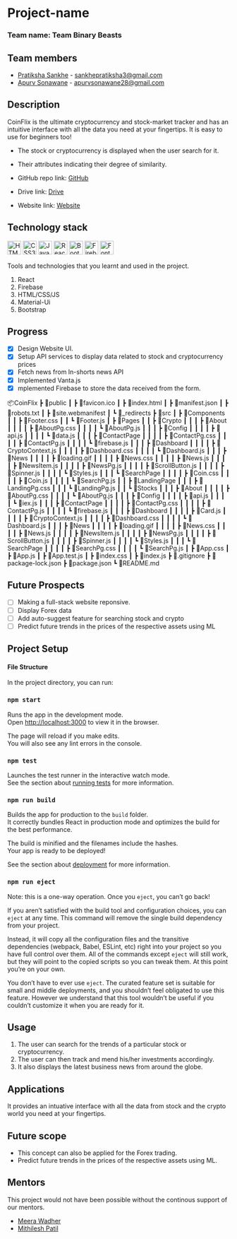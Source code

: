 # Project-name

### Team name: Team Binary Beasts

## Team members

* [Pratiksha Sankhe](https://github.com/psankhe28) - sankhepratiksha3@gmail.com
* [Apurv Sonawane](https://github.com/Apurv428) - apurvsonawane28@gmail.com


## Description
<!-- Add your project description here. Your project description should cover how your website/app works. That way you can convey what your project is without the need for anyone to view the code. A more detailed readme in your project repository is encouraged, which can include build and use instructions etc.

* Use bullet points for any feature descriptions you may want to add


Don't forget to replace the link here with your own Github repository link.

Along with this, add the link of the drive folder that contains the app APK/Screenshots/Screen Recordings. If you have hosted your project on the web, add that link as well. -->
CoinFlix is the ultimate cryptocurrency and stock-market tracker and has an intuitive interface with all the data you need at your fingertips. It is easy to use for beginners too!

* The stock or cryptocurrency is displayed when the user search for it.
* Their attributes indicating their degree of similarity.


* GitHub repo link: [GitHub](https://github.com/Apurv428/CoinFlix)
* Drive link: [Drive](https://drive.google.com/drive/folders/1ZmfBMEtB4kXJ2Nkdq5H-4-CCTHRwF7iU?usp=sharing)
* Website link: [Website](https://coinflix.vercel.app/)

## Technology stack
<a href="https://www.w3.org/TR/html5/" title="HTML5"><img src="https://github.com/get-icon/geticon/raw/master/icons/html-5.svg" alt="HTML5" width="31px" height="31px"></a>
<a href="https://www.w3.org/TR/CSS/" title="CSS3"><img src="https://github.com/get-icon/geticon/raw/master/icons/css-3.svg" alt="CSS3" width="31px" height="31px"></a>
<a href="https://developer.mozilla.org/en-US/docs/Web/JavaScript" title="JavaScript"><img src="https://github.com/get-icon/geticon/raw/master/icons/javascript.svg" alt="JavaScript" width="31px" height="31px"></a>
<a href="https://reactjs.org/" title="React"><img src="https://github.com/get-icon/geticon/raw/master/icons/react.svg" alt="React" width="31px" height="31px"></a>
<a href="https://getbootstrap.com/" title="Bootstrap"><img src="https://github.com/get-icon/geticon/blob/master/icons/bootstrap.svg" alt="Bootstrap" width="31px" height="31px"></a>
<a href="https://firebase.google.com/" title="Firebase"><img src="https://github.com/get-icon/geticon/blob/master/icons/firebase.svg" alt="Firebase" width="31px" height="31px"></a>
<a href="Fontawesome" title="Firebase"><img src="https://github.com/get-icon/geticon/blob/master/icons/font-awesome.svg" alt="Fontawesome" width="31px" height="31px"></a>


Tools and technologies that you learnt and used in the project.

1. React
2. Firebase
3. HTML/CSS/JS
4. Material-Ui
5. Bootstrap


## Progress

- [x] Design Website UI.
- [x] Setup API services to display data related to stock and cryptocurrency prices 
- [x] Fetch news from In-shorts news API
- [x] Implemented Vanta.js
- [x] mplemented Firebase to store the data received from the form.

<!-- List down all the tasks/features for your project and cross out the ones which are completed. -->
📦CoinFlix
 ┣ 📂public
 ┃ ┣ 📜favicon.ico
 ┃ ┣ 📜index.html
 ┃ ┣ 📜manifest.json
 ┃ ┣ 📜robots.txt
 ┃ ┣ 📜site.webmanifest
 ┃ ┗ 📜_redirects
 ┣ 📂src
 ┃ ┣ 📂Components
 ┃ ┃ ┣ 📜Footer.css
 ┃ ┃ ┗ 📜Footer.js
 ┃ ┣ 📂Pages
 ┃ ┃ ┣ 📂Crypto
 ┃ ┃ ┃ ┣ 📂About
 ┃ ┃ ┃ ┃ ┣ 📜AboutPg.css
 ┃ ┃ ┃ ┃ ┗ 📜AboutPg.js
 ┃ ┃ ┃ ┣ 📂Config
 ┃ ┃ ┃ ┃ ┣ 📜api.js
 ┃ ┃ ┃ ┃ ┗ 📜data.js
 ┃ ┃ ┃ ┣ 📂ContactPage
 ┃ ┃ ┃ ┃ ┣ 📜ContactPg.css
 ┃ ┃ ┃ ┃ ┣ 📜ContactPg.js
 ┃ ┃ ┃ ┃ ┗ 📜firebase.js
 ┃ ┃ ┃ ┣ 📂Dashboard
 ┃ ┃ ┃ ┃ ┣ 📜CryptoContext.js
 ┃ ┃ ┃ ┃ ┣ 📜Dashboard.css
 ┃ ┃ ┃ ┃ ┗ 📜Dashboard.js
 ┃ ┃ ┃ ┣ 📂News
 ┃ ┃ ┃ ┃ ┣ 📜loading.gif
 ┃ ┃ ┃ ┃ ┣ 📜News.css
 ┃ ┃ ┃ ┃ ┣ 📜News.js
 ┃ ┃ ┃ ┃ ┣ 📜NewsItem.js
 ┃ ┃ ┃ ┃ ┣ 📜NewsPg.js
 ┃ ┃ ┃ ┃ ┣ 📜ScrollButton.js
 ┃ ┃ ┃ ┃ ┣ 📜Spinner.js
 ┃ ┃ ┃ ┃ ┗ 📜Styles.js
 ┃ ┃ ┃ ┗ 📂SearchPage
 ┃ ┃ ┃ ┃ ┣ 📜Coin.css
 ┃ ┃ ┃ ┃ ┣ 📜Coin.js
 ┃ ┃ ┃ ┃ ┗ 📜SearchPg.js
 ┃ ┃ ┣ 📂LandingPage
 ┃ ┃ ┃ ┣ 📜LandingPg.css
 ┃ ┃ ┃ ┗ 📜LandingPg.js
 ┃ ┃ ┗ 📂Stocks
 ┃ ┃ ┃ ┣ 📂About
 ┃ ┃ ┃ ┃ ┣ 📜AboutPg.css
 ┃ ┃ ┃ ┃ ┗ 📜AboutPg.js
 ┃ ┃ ┃ ┣ 📂Config
 ┃ ┃ ┃ ┃ ┣ 📜api.js
 ┃ ┃ ┃ ┃ ┗ 📜iex.js
 ┃ ┃ ┃ ┣ 📂ContactPage
 ┃ ┃ ┃ ┃ ┣ 📜ContactPg.css
 ┃ ┃ ┃ ┃ ┣ 📜ContactPg.js
 ┃ ┃ ┃ ┃ ┗ 📜firebase.js
 ┃ ┃ ┃ ┣ 📂Dashboard
 ┃ ┃ ┃ ┃ ┣ 📜Card.js
 ┃ ┃ ┃ ┃ ┣ 📜CryptoContext.js
 ┃ ┃ ┃ ┃ ┣ 📜Dashboard.css
 ┃ ┃ ┃ ┃ ┗ 📜Dashboard.js
 ┃ ┃ ┃ ┣ 📂News
 ┃ ┃ ┃ ┃ ┣ 📜loading.gif
 ┃ ┃ ┃ ┃ ┣ 📜News.css
 ┃ ┃ ┃ ┃ ┣ 📜News.js
 ┃ ┃ ┃ ┃ ┣ 📜NewsItem.js
 ┃ ┃ ┃ ┃ ┣ 📜NewsPg.js
 ┃ ┃ ┃ ┃ ┣ 📜ScrollButton.js
 ┃ ┃ ┃ ┃ ┣ 📜Spinner.js
 ┃ ┃ ┃ ┃ ┗ 📜Styles.js
 ┃ ┃ ┃ ┗ 📂SearchPage
 ┃ ┃ ┃ ┃ ┣ 📜SearchPg.css
 ┃ ┃ ┃ ┃ ┗ 📜SearchPg.js
 ┃ ┣ 📜App.css
 ┃ ┣ 📜App.js
 ┃ ┣ 📜App.test.js
 ┃ ┣ 📜index.css
 ┃ ┣ 📜index.js
 ┣ 📜.gitignore
 ┣ 📜package-lock.json
 ┣ 📜package.json
 ┗ 📜README.md
 
## Future Prospects
- [ ] Making a full-stack website reponsive.
- [ ] Display Forex data
- [ ] Add auto-suggest feature for searching stock and crypto
- [ ] Predict future trends in the prices of the respective assets using ML

## Project Setup
#### File Structure

In the project directory, you can run:

### `npm start`

Runs the app in the development mode.\
Open [http://localhost:3000](http://localhost:3000) to view it in the browser.

The page will reload if you make edits.\
You will also see any lint errors in the console.

### `npm test`

Launches the test runner in the interactive watch mode.\
See the section about [running tests](https://facebook.github.io/create-react-app/docs/running-tests) for more information.

### `npm run build`

Builds the app for production to the `build` folder.\
It correctly bundles React in production mode and optimizes the build for the best performance.

The build is minified and the filenames include the hashes.\
Your app is ready to be deployed!

See the section about [deployment](https://facebook.github.io/create-react-app/docs/deployment) for more information.

### `npm run eject`

Note: this is a one-way operation. Once you `eject`, you can’t go back!

If you aren’t satisfied with the build tool and configuration choices, you can `eject` at any time. This command will remove the single build dependency from your project.

Instead, it will copy all the configuration files and the transitive dependencies (webpack, Babel, ESLint, etc) right into your project so you have full control over them. All of the commands except `eject` will still work, but they will point to the copied scripts so you can tweak them. At this point you’re on your own.

You don’t have to ever use `eject`. The curated feature set is suitable for small and middle deployments, and you shouldn’t feel obligated to use this feature. However we understand that this tool wouldn’t be useful if you couldn’t customize it when you are ready for it.

## Usage
1. The user can search for the trends of a particular stock or cryptocurrency.
2. The user can then track and mend his/her investments accordingly.
3. It also displays the latest business news from around the globe.


## Applications
It provides an intuative interface with all the data from stock and the crypto world you need at your fingertips.


## Future scope
* This concept can also be applied for the Forex trading.
* Predict future trends in the prices of the respective assets using ML.


## Mentors
  This project would not have been possible without the continous support of our mentors.
* [Meera Wadher](https://github.com/Meera-W)
* [Mithilesh Patil](https://github.com/01mithilesh01)

